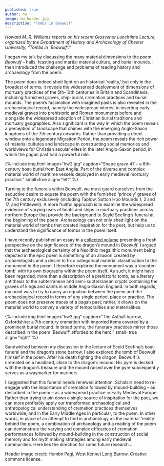 ```yaml
---
published: true
author: hw
image: hw_header.jpg
description: "Tombs in Beowulf"
---
```

_Howard M. R. Williams reports on his recent Grosvenor Lunchtime Lecture, organized by the Department of History and Archaeology of Chester University, “Tombs in 'Beowulf'.”_

I began my talk by discussing the many material dimensions to the poem *Beowulf* – halls, feasting and martial material culture, and burial mounds. I then introduced the challenge and problems of reading history and archaeology from the poem.

The poem does indeed shed light on an historical ‘reality,’ but only in the broadest of terms. It reveals the widespread deployment of dimensions of mortuary practices of the 5th-10th centuries in Britain and Scandinavia, including furnished graves, ship-burial, cremation practices and burial mounds. The poem’s fascination with imagined pasts is also revealed in the archaeological record, namely the widespread interest in inserting early medieval graves into prehistoric and Roman monuments before and alongside the widespread adoption of Christian burial traditions and mortuary geographies. Also significant is the way in which the poem reveals a perception of landscape that chimes with the emerging Anglo-Saxon kingdoms of the 7th century onwards. Rather than providing a direct window onto a legendary Migration Period, the poem reveals the rich power of material cultures and landscape in constructing social memories and worldviews for Christian secular elites in the later Anglo-Saxon period, in which the pagan past had a powerful role.

{% include img.html image="hw2.jpg" caption="Snape grave 47 – a 6th-century boat-burial from East Anglia. Part of the diverse and complex material world of maritime vessels deployed in early medieval mortuary practice." small=true align="left" %}

Turning to the funerals within Beowulf, we must guard ourselves from the seductive desire to equate the poem with the furnished ‘princely’ graves of the 7th century exclusively (including Taplow, Sutton Hoo Mounds 1, 2 and 17, and Prittlewell). A more fruitful approach is to examine the widespread evidence of varying uses of boats and ships in mortuary practices across northern Europe that provide the background to Scyld Scefing’s funeral at the beginning of the poem. Archaeology can not only shed light on the material world of tombs that created inspiration for the poet, but help us to understand the significance of tombs in the poem itself.

I have recently published an essay in a [collected volume]( https://global.oup.com/academic/product/the-lives-of-prehistoric-monuments-in-iron-age-roman-and-medieval-europe-9780198724605?cc=il&lang=en&) presenting a fresh perspective on the significance of the dragon’s mound in *Beowulf*. I argued that the archaeological certainty of a Neolithic megalithic monument being depicted in the epic poem is something of an allusion created by archaeologists and a desire to fix a categorical material classification to the monument in the poem. I therefore explored the monument was a ‘counter-tomb’ with its own biography within the poem itself. As such, it might have been regarded, more than a description of a prehistoric tomb, as a literary antithesis to the subterranean and semi-subterranean crypts containing the graves of kings and saints in middle Anglo-Saxon England. In both regards, my point was to try to query an equation between the poem and the archaeological record in terms of any single period, place or practice. The poem does not preserve traces of a pagan past; rather, it draws on the material world to convey a variety of temporalities and materialities.

{% include img.html image="hw3.jpg" caption="The Asthall barrow, Oxfordshire: a 7th-century cremation with imported items covered by a prominent burial mound. In broad terms, the funerary practices mirror those described in the poem ‘Beowulf’ afforded to the hero." small=true align="right" %}

Sandwiched between my discussion in the lecture of Scyld Scefing’s boat-funeral and the dragon’s stone barrow, I also explored the tomb of Beowulf himself in the poem. After his death fighting the dragon, Beowulf is cremated on a headland, close to the dragon’s mound. His pyre is decked with the dragon’s treasure and the mound raised over the pyre subsequently serves as a waymarker for mariners.

I suggested that this funeral needs renewed attention. Scholars need to re-engage with the importance of cremation followed by mound-building – as described in the poem – as a widespread practice in Early Medieval Europe. Rather than trying to pin down a single source of inspiration for the poet, we can more profitably apply our transformed archaeological and anthropological understanding of cremation practices themselves worldwide, and in the Early Middle Ages in particular, to the poem. In other words, in place of an attempt to find in archaeology as the material ‘reality’ behind the poem, a combination of archaeology and a reading of the poem can demonstrate the varying and complex efficacies of cremation performances followed by mound-building in the construction of social memory and for myth making strategies among early medieval communities. Here lies the direction for some future research…

Header image credit: Hembo Pagi, [West Kennet Long Barrow](https://www.flickr.com/photos/hembo/5522375386/). Creative commons license.